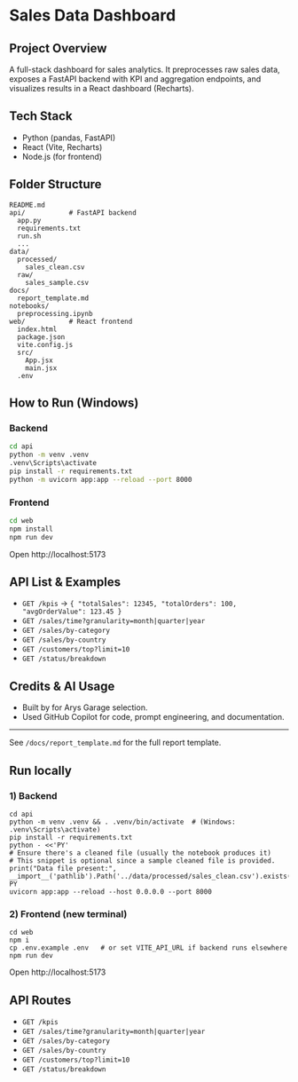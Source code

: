 # Sales Data Dashboard

## Project Overview
A full-stack dashboard for sales analytics. It preprocesses raw sales data, exposes a FastAPI backend with KPI and aggregation endpoints, and visualizes results in a React dashboard (Recharts).

## Tech Stack
- Python (pandas, FastAPI)
- React (Vite, Recharts)
- Node.js (for frontend)

## Folder Structure
```
README.md
api/           # FastAPI backend
  app.py
  requirements.txt
  run.sh
  ...
data/
  processed/
    sales_clean.csv
  raw/
    sales_sample.csv
docs/
  report_template.md
notebooks/
  preprocessing.ipynb
web/           # React frontend
  index.html
  package.json
  vite.config.js
  src/
    App.jsx
    main.jsx
  .env
```

## How to Run (Windows)

### Backend
```sh
cd api
python -m venv .venv
.venv\Scripts\activate
pip install -r requirements.txt
python -m uvicorn app:app --reload --port 8000
```

### Frontend
```sh
cd web
npm install
npm run dev
```

Open http://localhost:5173

## API List & Examples
- `GET /kpis` → `{ "totalSales": 12345, "totalOrders": 100, "avgOrderValue": 123.45 }`
- `GET /sales/time?granularity=month|quarter|year`
- `GET /sales/by-category`
- `GET /sales/by-country`
- `GET /customers/top?limit=10`
- `GET /status/breakdown`

## Credits & AI Usage
- Built by <Your Name> for Arys Garage selection.
- Used GitHub Copilot for code, prompt engineering, and documentation.

---

See `/docs/report_template.md` for the full report template.

## Run locally

### 1) Backend
```
cd api
python -m venv .venv && . .venv/bin/activate  # (Windows: .venv\Scripts\activate)
pip install -r requirements.txt
python - <<'PY'
# Ensure there's a cleaned file (usually the notebook produces it)
# This snippet is optional since a sample cleaned file is provided.
print("Data file present:", __import__('pathlib').Path('../data/processed/sales_clean.csv').exists())
PY
uvicorn app:app --reload --host 0.0.0.0 --port 8000
```

### 2) Frontend (new terminal)
```
cd web
npm i
cp .env.example .env   # or set VITE_API_URL if backend runs elsewhere
npm run dev
```
Open http://localhost:5173

## API Routes
- `GET /kpis`
- `GET /sales/time?granularity=month|quarter|year`
- `GET /sales/by-category`
- `GET /sales/by-country`
- `GET /customers/top?limit=10`
- `GET /status/breakdown`

